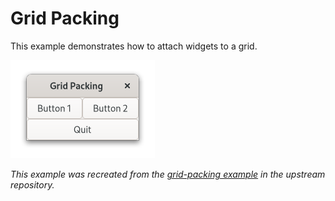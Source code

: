 # Grid Packing

This example demonstrates how to attach widgets to a grid.

![Screenshot](screenshot.png)

_This example was recreated from the [grid-packing example](https://gitlab.gnome.org/GNOME/gtk/-/blob/master/examples/grid-packing.c) in the upstream repository._